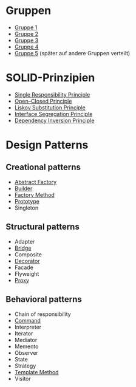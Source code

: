 # Gruppen
* [Gruppe 1](https://github.com/WWI17SEB/software-engineering/tree/gruppe1)
* [Gruppe 2](https://github.com/WWI17SEB/software-engineering/tree/gruppe2)
* [Gruppe 3](https://github.com/WWI17SEB/software-engineering/tree/gruppe3)
* [Gruppe 4](https://github.com/WWI17SEB/software-engineering/tree/gruppe4)
* [Gruppe 5](https://github.com/WWI17SEB/software-engineering/tree/gruppe5) (später auf andere Gruppen verteilt)

# SOLID-Prinzipien
* [Single Responsibility Principle](https://github.com/WWI17SEB/software-engineering/blob/gruppe2/01_srp/presentations/SRP%20-%20The%20Single%20Responsibility%20Principle.pdf)
* [Open–Closed Principle](https://github.com/WWI17SEB/software-engineering/blob/gruppe5/Open-closed%20Principle.pdf)
* [Liskov Substitution Principle](https://github.com/WWI17SEB/software-engineering/blob/gruppe4/1_Pr%C3%A4sentationen/LSP.pdf)
* [Interface Segregation Principle](https://github.com/WWI17SEB/software-engineering/blob/gruppe3/01_SOLID-Prinzipien/SOLID-Prinzipien_ISP.pdf)
* [Dependency Inversion Principle](https://github.com/WWI17SEB/software-engineering/blob/gruppe1/01_DIP/DIP.pptx)

# Design Patterns
## Creational patterns
* [Abstract Factory](https://github.com/WWI17SEB/software-engineering/blob/gruppe1/02_Abstract_Factory/AbstractFactory.pptx)
* [Builder](https://github.com/WWI17SEB/software-engineering/blob/gruppe2/03_design_patterns/builder/presentations/builder.pdf)
* [Factory Method](https://github.com/WWI17SEB/software-engineering/blob/gruppe3/03_DesignPattern_FactoryMethod/DesignPattern_FactoryMethod.pdf)
* [Prototype](https://github.com/WWI17SEB/software-engineering/blob/gruppe4/1_Pr%C3%A4sentationen/Prototype%20Design%20Pattern/Prototype%20Design%20Pattern.pdf)
* Singleton

## Structural patterns
* Adapter
* [Bridge](https://github.com/WWI17SEB/software-engineering/blob/gruppe4/1_Pr%C3%A4sentationen/Bridge%20Pattern/Bridge%20Pattern.pdf)
* Composite
* [Decorator](https://github.com/WWI17SEB/software-engineering/blob/gruppe3/05_DesignPattern-Decorator/Design%20Pattern%20Decorator.pdf)
* Facade
* Flyweight
* [Proxy](https://github.com/WWI17SEB/software-engineering/blob/gruppe1/04_Proxy_und_CommandIntepreter/Proxy_und_Interpreter.pptx)

## Behavioral patterns
* Chain of responsibility <!-- Gruppe 3 -->
* [Command](https://github.com/WWI17SEB/software-engineering/blob/gruppe1/04_Proxy_und_CommandIntepreter/Proxy_und_Interpreter.pptx)
* Interpreter
* Iterator <!-- Gruppe 2 -->
* Mediator
* Memento <!-- Gruppe 4 -->
* Observer <!-- Gruppe 3 -->
* State <!-- Gruppe 2 -->
* Strategy
* [Template Method](https://github.com/WWI17SEB/software-engineering/blob/gruppe4/1_Pr%C3%A4sentationen/Template%20Method%20Pattern/Template%20Method%20Pattern.pdf)
* Visitor <!-- Gruppe 1 -->
